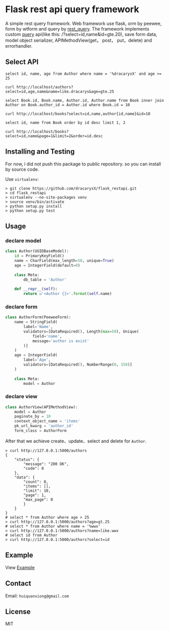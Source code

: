 # Flask rest api query framework

A simple rest query framework. Web framework use flask, orm by peewee, form by wtform and query by [rest_query](https://github.com/dracarysX/rest_query). The framework implements custom [query](https://postgrest.com) api(like this: /?select=id,name&id=gte.20), save form data, model object serializer, APIMethodView(get， post， put，delete) and errorhandler.

## Select API

`select id, name, age from Author where name = '%dracarysX' and age >= 25`

    curl http://localhost/authors?select=id,age,name&name=like.dracarys&age=gte.25

`select Book.id, Book.name, Author.id, Author.name from Book inner join Author on Book.author_id = Author.id where Book.id = 10`

    curl http://localhost/books?select=id,name,author{id,name}&id=10

`select id, name from Book order by id desc limit 1, 2`

    curl http://localhost/books?select=id,name&page=1&limit=2&order=id.desc

## Installing and Testing

For now, i did not push this package to public repository. so you can install by source code.

Use `virtualenv`:

    > git clone https://github.com/dracarysX/flask_restapi.git
    > cd flask_restapi
    > virtualenv --no-site-packages venv
    > source venv/bin/activate
    > python setup.py install
    > python setup.py test

## Usage

### declare model

```python
class Author(UUIDBaseModel):
	id = PrimaryKeyField()
	name = CharField(max_length=50, unique=True)
	age = IntegerField(default=0)
	
	class Meta:
		db_table = 'Author'
	
	def __repr__(self):
		return u'<Author {}>'.format(self.name)
```

### declare form

```python
class AuthorForm(PeeweeForm):
	name = StringField(
		label='Name',
		validators=[DataRequired(), Length(max=50), Unique(
			field='name',
			message='author is exist'
		)]
	)
	age = IntegerField(
		label='Age',
		validators=[DataRequired(), NumberRange(0, 150)]
	)
	
	class Meta:
		model = Author
```

### declare view

```python
class AuthorView(APIMethodView):
	model = Author
	paginate_by = 10
	context_object_name = 'items'
	pk_url_kwarg = 'author_id'
	form_class = AuthorForm
```

After that we achieve create、update、select and delete for `Author`.

    > curl http://127.0.0.1:5000/authors
    {
		"status": {
			"message": "200 OK", 
			"code": 0
		}, 
		"data": {
			"count": 0, 
			"items": [], 
			"limit": 10, 
			"page": 1, 
			"max_page": 0
			}
		}
	}
    # select * from Author where age > 25
    > curl http://127.0.0.1:5000/authors?age=gt.25
    # select * from Author where name = '%wwx'
    > curl http://127.0.0.1:5000/authors?name=like.wwx
    # select id from Author
    > curl http://127.0.0.1:5000/authors?select=id

## Example

View [Example](https://github.com/dracarysX/flask_restapi/blob/master/example/README.md)


## Contact

Email: `huiquanxiong@gmail.com`

## License

MIT

